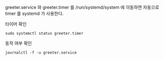 greeter.service 와 greeter.timer 를 /run/systemd/system 에 이동하면 자동으로 timer 를 systemd 가 사용한다.

타이머 확인
```
sudo systemctl status greeter.timer
```

동작 여부 확인
```
journalctl -f -u greeter.service
```